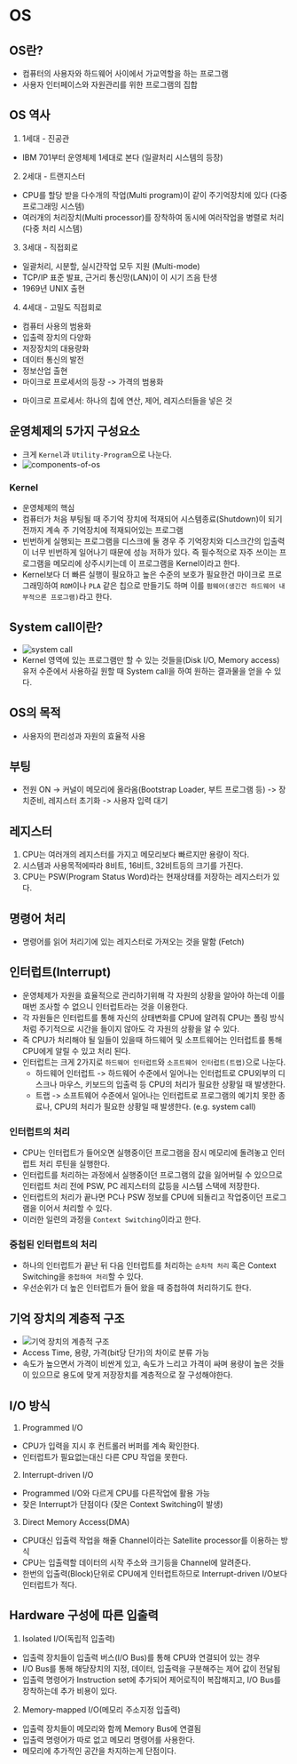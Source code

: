 # OS
## OS란?
- 컴퓨터의 사용자와 하드웨어 사이에서 가교역할을 하는 프로그램
- 사용자 인터페이스와 자원관리를 위한 프로그램의 집합

## OS 역사
1. 1세대 - 진공관
  - IBM 701부터 운영체제 1세대로 본다 (일괄처리 시스템의 등장)
2. 2세대 - 트랜지스터
  - CPU를 할당 받을 다수개의 작업(Multi program)이 같이 주기억장치에 있다 (다중 프로그래밍 시스템)
  - 여러개의 처리장치(Multi processor)를 장착하여 동시에 여러작업을 병렬로 처리 (다중 처리 시스템)
3. 3세대 - 직접회로
  - 일괄처리, 시분할, 실시간작업 모두 지원 (Multi-mode)
  - TCP/IP 표준 발표, 근거리 통신망(LAN)이 이 시기 즈음 탄생
  - 1969년 UNIX 출현
4. 4세대 - 고밀도 직접회로
  - 컴퓨터 사용의 범용화
  - 입출력 장치의 다양화
  - 저장장치의 대용량화
  - 데이터 통신의 발전
  - 정보산업 출현
  - 마이크로 프로세서의 등장 -> 가격의 범용화
  * 마이크로 프로세서: 하나의 칩에 연산, 제어, 레지스터들을 넣은 것

## 운영체제의 5가지 구성요소
- 크게 `Kernel`과 `Utility-Program`으로 나눈다.
- ![components-of-os](./components-of-os.png)

### Kernel
- 운영체제의 핵심
- 컴퓨터가 처음 부팅될 때 주기억 장치에 적재되어 시스템종료(Shutdown)이 되기 전까지 계속 주 기억장치에 적재되어있는 프로그램
- 빈번하게 실행되는 프로그램을 디스크에 둘 경우 주 기억장치와 디스크간의 입출력이 너무 빈번하게 일어나기 때문에 성능 저하가 있다. 즉 필수적으로 자주 쓰이는 프로그램을
  메모리에 상주시키는데 이 프로그램을 Kernel이라고 한다.
- Kernel보다 더 빠른 실행이 필요하고 높은 수준의 보호가 필요한건 마이크로 프로그래밍하여 `ROM`이나 `PLA` 같은 칩으로 만들기도 하며 이를 `펌웨어(생긴건 하드웨어 내부적으론 프로그램)`라고 한다.

## System call이란?
- ![system call](./system-call.png)
- Kernel 영역에 있는 프로그램만 할 수 있는 것들을(Disk I/O, Memory access) 유저 수준에서 사용하길 원할 때 System call을 하여 원하는 결과물을 얻을 수 있다.

## OS의 목적
- 사용자의 편리성과 자원의 효율적 사용

## 부팅
- 전원 ON -> 커널이 메모리에 올라옴(Bootstrap Loader, 부트 프로그램 등) -> 장치준비, 레지스터 초기화 -> 사용자 입력 대기

## 레지스터
1. CPU는 여러개의 레지스터를 가지고 메모리보다 빠르지만 용량이 작다.
2. 시스템과 사용목적에따라 8비트, 16비트, 32비트등의 크기를 가진다.
3. CPU는 PSW(Program Status Word)라는 현재상태를 저장하는 레지스터가 있다.

## 명령어 처리
- 명령어를 읽어 처리기에 있는 레지스터로 가져오는 것을 말함 (Fetch)

## 인터럽트(Interrupt)
- 운영체제가 자원을 효율적으로 관리하기위해 각 자원의 상황을 알아야 하는데 이를 매번 조사할 수 없으니 인터럽트라는 것을 이용한다.
- 각 자원들은 인터럽트를 통해 자신의 상태변화를 CPU에 알려줘 CPU는 폴링 방식처럼 주기적으로 시간을 들이지 않아도 각 자원의 상황을 알 수 있다.
- 즉 CPU가 처리해야 될 일들이 있을때 하드웨어 및 소프트웨어는 인터럽트를 통해 CPU에게 알릴 수 있고 처리 된다.
- 인터럽트는 크게 2가지로 `하드웨어 인터럽트`와 `소프트웨어 인터럽트(트랩)`으로 나눈다.
  - 하드웨어 인터럽트 -> 하드웨어 수준에서 일어나는 인터럽트로 CPU외부의 디스크나 마우스, 키보드의 입출력 등 CPU의 처리가 필요한 상황일 때 발생한다.
  - 트랩 -> 소프트웨어 수준에서 일어나는 인터럽트로 프로그램의 예기치 못한 종료나, CPU의 처리가 필요한 상황일 때 발생한다. (e.g. system call)

### 인터럽트의 처리
- CPU는 인터럽트가 들어오면 실행중이던 프로그램을 잠시 메모리에 돌려놓고 인터럽트 처리 루틴을 실행한다.
- 인터럽트를 처리하는 과정에서 실행중이던 프로그램의 값을 잃어버릴 수 있으므로 인터럽트 처리 전에 PSW, PC 레지스터의 값등을 시스템 스택에 저장한다.
- 인터럽트의 처리가 끝나면 PC나 PSW 정보를 CPU에 되돌리고 작업중이던 프로그램을 이어서 처리할 수 있다.
- 이러한 일련의 과정을 `Context Switching`이라고 한다.

### 중첩된 인터럽트의 처리
- 하나의 인터럽트가 끝난 뒤 다음 인터럽트를 처리하는 `순차적 처리` 혹은 Context Switching을 `중첩하여 처리`할 수 있다.
- 우선순위가 더 높은 인터럽트가 들어 왔을 때 중첩하여 처리하기도 한다.

## 기억 장치의 계층적 구조
- ![기억 장치의 계층적 구조](./disk.png)
- Access Time, 용량, 가격(bit당 단가)의 차이로 분류 가능
- 속도가 높으면서 가격이 비싼게 있고, 속도가 느리고 가격이 싸며 용량이 높은 것들이 있으므로 용도에 맞게 저장장치를 계층적으로 잘 구성해야한다.

## I/O 방식
1. Programmed I/O
  - CPU가 입력을 지시 후 컨트롤러 버퍼를 계속 확인한다.
  - 인터럽트가 필요없는대신 다른 CPU 작업을 못한다.
2. Interrupt-driven I/O
  - Programmed I/O와 다르게 CPU를 다른작업에 활용 가능
  - 잦은 Interrupt가 단점이다 (잦은 Context Switching이 발생)
3. Direct Memory Access(DMA)
  - CPU대신 입출력 작업을 해줄 Channel이라는 Satellite processor를 이용하는 방식
  - CPU는 입출력할 데이터의 시작 주소와 크기등을 Channel에 알려준다.
  - 한번의 입출력(Block)단위로 CPU에게 인터럽트하므로 Interrupt-driven I/O보다 인터럽트가 적다.

## Hardware 구성에 따른 입출력
1. Isolated I/O(독립적 입출력)
  - 입출력 장치들이 입출력 버스(I/O Bus)를 통해 CPU와 연결되어 있는 경우
  - I/O Bus를 통해 해당장치의 지정, 데이터, 입출력을 구분해주는 제어 값이 전달됨
  - 입출력 명령어가 Instruction set에 추가되어 제어로직이 복잡해지고, I/O Bus를 장착하는데 추가 비용이 있다.
2. Memory-mapped I/O(메모리 주소지정 입출력)
  - 입출력 장치들이 메모리와 함께 Memory Bus에 연결됨
  - 입출력 명령어가 따로 없고 메모리 명령어를 사용한다.
  - 메모리에 추가적인 공간을 차지하는게 단점이다.
